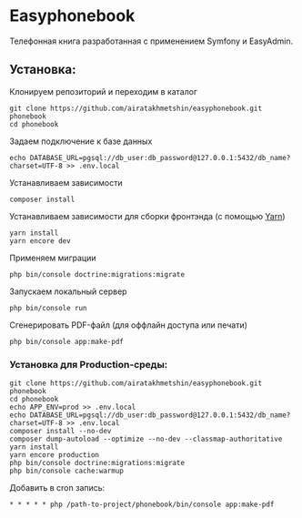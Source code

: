 # Easyphonebook

Телефонная книга разработанная с применением Symfony и EasyAdmin.

## Установка:

Клонируем репозиторий и переходим в каталог
```
git clone https://github.com/airatakhmetshin/easyphonebook.git phonebook
cd phonebook
```

Задаем подключение к базе данных
```
echo DATABASE_URL=pgsql://db_user:db_password@127.0.0.1:5432/db_name?charset=UTF-8 >> .env.local
```

Устанавливаем зависимости
```
composer install
```

Устанавливаем зависимости для сборки фронтэнда (с помощью [Yarn](https://yarnpkg.com/en/docs/install))
```
yarn install
yarn encore dev
```

Применяем миграции
```
php bin/console doctrine:migrations:migrate
```

Запускаем локальный сервер
```
php bin/console run
```

Сгенерировать PDF-файл (для оффлайн доступа или печати)
```
php bin/console app:make-pdf
```

### Установка для Production-среды:

```
git clone https://github.com/airatakhmetshin/easyphonebook.git phonebook
cd phonebook
echo APP_ENV=prod >> .env.local
echo DATABASE_URL=pgsql://db_user:db_password@127.0.0.1:5432/db_name?charset=UTF-8 >> .env.local
composer install --no-dev
composer dump-autoload --optimize --no-dev --classmap-authoritative
yarn install
yarn encore production
php bin/console doctrine:migrations:migrate
php bin/console cache:warmup
```

Добавить в cron запись:
```
* * * * * php /path-to-project/phonebook/bin/console app:make-pdf
```

